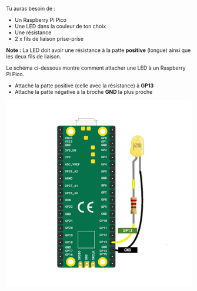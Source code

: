 Tu auras besoin de :

+ Un Raspberry Pi Pico
+ Une LED dans la couleur de ton choix
+ Une résistance
+ 2 x fils de liaison prise-prise

**Note :** La LED doit avoir une résistance à la patte **positive** (longue) ainsi que les deux fils de liaison.

Le schéma ci-dessous montre comment attacher une LED à un Raspberry Pi Pico.

+ Attache la patte positive (celle avec la résistance) à **GP13**
+ Attache la patte négative à la broche **GND** la plus proche

![Un schéma de câblage pour un Raspberry Pi Pico et une LED.](images/pico_led_13_bb.png)
